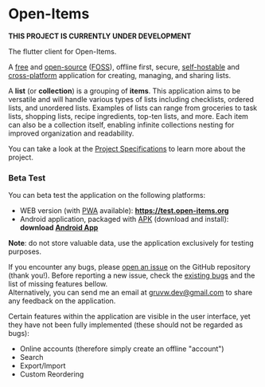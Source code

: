 # Open-Items

**THIS PROJECT IS CURRENTLY UNDER DEVELOPMENT**

The flutter client for Open-Items.

A [free](https://en.wikipedia.org/wiki/Free_software) and [open-source](https://en.wikipedia.org/wiki/Open-source_software) ([FOSS](https://en.wikipedia.org/wiki/Free_and_open-source_software)), offline first, secure, [self-hostable](https://en.wikipedia.org/wiki/Self-hosting_(web_services)) and [cross-platform](https://en.wikipedia.org/wiki/Cross-platform_software) application for creating, managing, and sharing lists.

A **list** (or **collection**) is a grouping of **items**.
This application aims to be versatile and will handle various types of lists including checklists, ordered lists, and unordered lists.
Examples of lists can range from groceries to task lists, shopping lists, recipe ingredients, top-ten lists, and more.
Each item can also be a collection itself, enabling infinite collections nesting for improved organization and readability.

You can take a look at the [Project Specifications](./specifications.md) to learn more about the project.

### Beta Test

You can beta test the application on the following platforms:

* WEB version (with [PWA](https://en.wikipedia.org/wiki/Progressive_web_app) available): **<https://test.open-items.org>**
* Android application, packaged with [APK](https://en.wikipedia.org/wiki/Apk_(file_format)) (download and install): **download [Android App](https://github.com/gruvw/open_items/releases/download/pre-alpha/Open-Items.apk)** 

**Note**: do not store valuable data, use the application exclusively for testing purposes.

If you encounter any bugs, please [open an issue](https://github.com/gruvw/open_items/issues/new) on the GitHub repository (thank you!).
Before reporting a new issue, check the [existing bugs](https://github.com/gruvw/open_items/issues?q=label%3Abeta-test) and the list of missing features bellow.  
Alternatively, you can send me an email at gruvw.dev@gmail.com to share any feedback on the application.

Certain features within the application are visible in the user interface, yet they have not been fully implemented (these should not be regarded as bugs):

* Online accounts (therefore simply create an offline "account")
* Search
* Export/Import
* Custom Reordering
